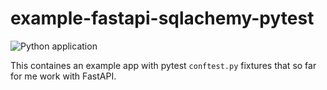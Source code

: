 # example-fastapi-sqlachemy-pytest

![Python application](https://github.com/timhughes/example-fastapi-sqlachemy-pytest/workflows/Python%20application/badge.svg)

This containes an example app with pytest `conftest.py` fixtures that so far for me work with FastAPI. 


